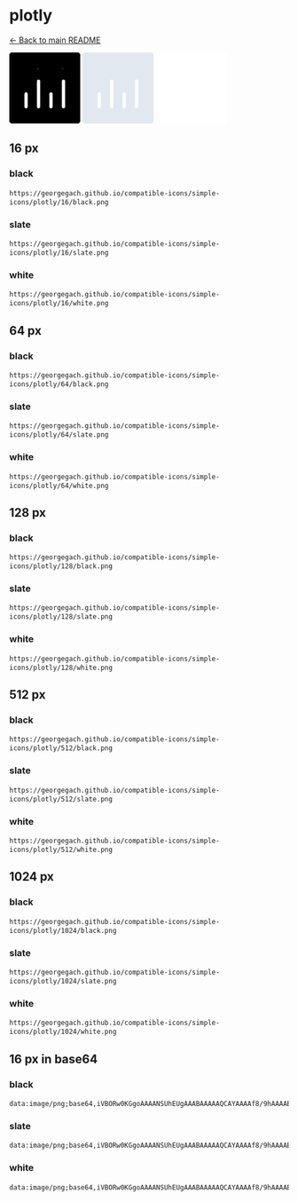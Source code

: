 # plotly

[← Back to main README](../../README.md)


<img src="./128/black.png" width="128" alt="plotly black icon" />
<img src="./128/slate.png" width="128" alt="plotly slate icon" />
<img src="./128/white.png" width="128" alt="plotly white icon" />

## 16 px

### black
```
https://georgegach.github.io/compatible-icons/simple-icons/plotly/16/black.png
```

### slate
```
https://georgegach.github.io/compatible-icons/simple-icons/plotly/16/slate.png
```

### white
```
https://georgegach.github.io/compatible-icons/simple-icons/plotly/16/white.png
```

## 64 px

### black
```
https://georgegach.github.io/compatible-icons/simple-icons/plotly/64/black.png
```

### slate
```
https://georgegach.github.io/compatible-icons/simple-icons/plotly/64/slate.png
```

### white
```
https://georgegach.github.io/compatible-icons/simple-icons/plotly/64/white.png
```

## 128 px

### black
```
https://georgegach.github.io/compatible-icons/simple-icons/plotly/128/black.png
```

### slate
```
https://georgegach.github.io/compatible-icons/simple-icons/plotly/128/slate.png
```

### white
```
https://georgegach.github.io/compatible-icons/simple-icons/plotly/128/white.png
```

## 512 px

### black
```
https://georgegach.github.io/compatible-icons/simple-icons/plotly/512/black.png
```

### slate
```
https://georgegach.github.io/compatible-icons/simple-icons/plotly/512/slate.png
```

### white
```
https://georgegach.github.io/compatible-icons/simple-icons/plotly/512/white.png
```

## 1024 px

### black
```
https://georgegach.github.io/compatible-icons/simple-icons/plotly/1024/black.png
```

### slate
```
https://georgegach.github.io/compatible-icons/simple-icons/plotly/1024/slate.png
```

### white
```
https://georgegach.github.io/compatible-icons/simple-icons/plotly/1024/white.png
```

## 16 px in base64

### black
```
data:image/png;base64,iVBORw0KGgoAAAANSUhEUgAAABAAAAAQCAYAAAAf8/9hAAAABmJLR0QA/wD/AP+gvaeTAAAA6klEQVQ4jZ3RzUrDUBDF8V/SolZFEaGIogvBt/MJBJ/DR/CRXBYXWvyIYGuqGFNd3AFDNIvmwCU5hzv/TGZgghrfK54akwxzbOuneY6sZzHkecPUcZ6ixU8UeI38A3fx/CU03rMoXg//ho3IC6yFf2kChi3YLkYNvxmAYfgdLLo6qKN4ihKXuMdjgN6ljV13AQaY4QAVbmIW48hH+MJtF0B8pWxllTSPf9UGXEmTbuoB512QNmAhzaKtWUf+B7CyBriQdkxa4z72cIiTuHOKM2kexziK+1Um/dtWzwbKXFpVXy1zPGPZpxjFD5MVRoYRFSewAAAAAElFTkSuQmCC
```

### slate
```
data:image/png;base64,iVBORw0KGgoAAAANSUhEUgAAABAAAAAQCAYAAAAf8/9hAAAABmJLR0QA/wD/AP+gvaeTAAABG0lEQVQ4jZ2QzS6DURRF174a2goGRIw8lHgMU0PP4RE8kqFo4l/9NC2C7y4DQpVGdI/uuTl7nXN2eud3R8AmUPifqtgryNoMZt49WS3EzGAGIFjGJzdAE7gKqD4DfeAeaDRPiSeSp4k1PnkBriosfFRDsE2IpJ/UeSvtwM04oPX1tKArSToCkhLoIinYkhQKy+jDlA1sSDrgWWBUzB7hNORS6KKPwBHhYNoJc8AAsmF4qfEQUFwHBiQd9FU5ngIA4DEwmoj6BRzK7/oG0Ga/yslEz0XCTnD4J6CUuYfEZrKpmoHkx/9vJ/xbrfFCsw0sKd3ILtBOIrordEiWCtmSr0TSO78dQhZnm++oYKYF/Led1GK8BuoM/or03wDmcYPDDIIs6wAAAABJRU5ErkJggg==
```

### white
```
data:image/png;base64,iVBORw0KGgoAAAANSUhEUgAAABAAAAAQCAYAAAAf8/9hAAAABmJLR0QA/wD/AP+gvaeTAAAA9klEQVQ4jZ3TS07DQBCE4c8mAgIIdogVJ+QKnIMjcAWuABdgGREJEI8gkReEkDQLN4pl8CIpyfJ02fXPqGemiIgeTlFaT0v0i4gY4WDN8K9GJYoNw1DWl73I5wWBLwzwnv4n7vO9ItTGRYZ3sh5jN/0BtrN+qwM6DdgRurV6LwGdrA8xbVvBIsOPmOAcD3hO0Ad6uGwDbGGIE8xxm704Tr+Lb9y1AeQsk4Y3V/XjXzUBF6pO1/WEszZIEzBV9aKpYYu/9vH9q4gYx0rXEdGPiFlEXEXES0Q853iW325q/4+LiBhjf8P5J6VqqzbVssSr6mquHcbgB2MVfY2gRl6eAAAAAElFTkSuQmCC
```

